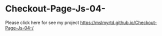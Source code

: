 # Checkout-Page-Js-04-
 Please click here for see my project https://mslmyrtd.github.io/Checkout-Page-Js-04-/
